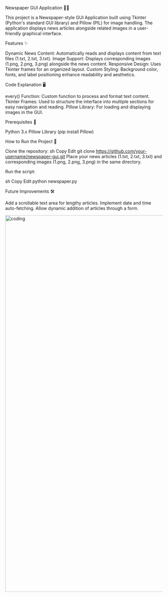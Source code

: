 Newspaper GUI Application 📄📰

This project is a Newspaper-style GUI Application built using Tkinter (Python's standard GUI library) and Pillow (PIL) for image handling. The application displays news articles alongside related images in a user-friendly graphical interface.

Features ✨

Dynamic News Content: Automatically reads and displays content from text files (1.txt, 2.txt, 3.txt).
Image Support: Displays corresponding images (1.png, 2.png, 3.png) alongside the news content.
Responsive Design: Uses Tkinter frames for an organized layout.
Custom Styling: Background color, fonts, and label positioning enhance readability and aesthetics.

Code Explanation 🖥️

every() Function: Custom function to process and format text content.
Tkinter Frames: Used to structure the interface into multiple sections for easy navigation and reading.
Pillow Library: For loading and displaying images in the GUI.

Prerequisites 🔧

Python 3.x
Pillow Library (pip install Pillow)

How to Run the Project 🚀

Clone the repository:
sh
Copy
Edit
git clone https://github.com/your-username/newspaper-gui.git
Place your news articles (1.txt, 2.txt, 3.txt) and corresponding images (1.png, 2.png, 3.png) in the same directory.

Run the script:

sh
Copy
Edit
python newspaper.py

Future Improvements 🛠️

Add a scrollable text area for lengthy articles.
Implement date and time auto-fetching.
Allow dynamic addition of articles through a form.

<img align="left" alt="coding" width="1200" src="https://cdn.britannica.com/25/93825-050-D1300547/collection-newspapers.jpg">
